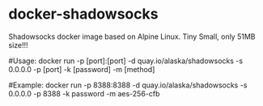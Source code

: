 # docker-shadowsocks
Shadowsocks docker image based on Alpine Linux.
Tiny Small, only 51MB size!!!

#Usage:
docker run -p [port]:[port] -d quay.io/alaska/shadowsocks -s 0.0.0.0 -p [port] -k [password] -m [method]

#Example:
docker run -p 8388:8388 -d quay.io/alaska/shadowsocks -s 0.0.0.0 -p 8388 -k password -m aes-256-cfb
